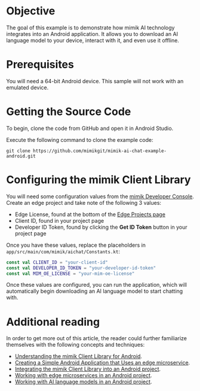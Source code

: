 # Objective

The goal of this example is to demonstrate how mimik AI technology integrates into an Android application. It allows you to download an AI language model to your device, interact with it, and even use it offline.

# Prerequisites

You will need a 64-bit Android device. This sample will not work with an emulated device.

# Getting the Source Code

To begin, clone the code from GitHub and open it in Android Studio.

Execute the following command to clone the example code:

```
git clone https://github.com/mimikgit/mimik-ai-chat-example-android.git
```

# Configuring the mimik Client Library

You will need some configuration values from the [mimik Developer Console](https://console.mimik.com). Create an edge project and take note of the following 3 values:

- Edge License, found at the bottom of the [Edge Projects page](https://console.mimik.com/projects)
- Client ID, found in your project page
- Developer ID Token, found by clicking the **Get ID Token** button in your project page

Once you have these values, replace the placeholders in `app/src/main/com/mimik/aichat/Constants.kt`:

```kotlin
const val CLIENT_ID = "your-client-id"
const val DEVELOPER_ID_TOKEN = "your-developer-id-token"
const val MIM_OE_LICENSE = "your-mim-oe-license"
```

Once these values are configured, you can run the application, which will automatically begin downloading an AI language model to start chatting with.

# Additional reading

In order to get more out of this article, the reader could further familiarize themselves with the following concepts and techniques:

- [Understanding the mimik Client Library for Android](/key-concepts/11-index).
- [Creating a Simple Android Application that Uses an edge microservice](/tutorials/01-submenu/03-submenu/01-index).
- [Integrating the mimik Client Library into an Android project](/tutorials/01-submenu/03-submenu/02-index).
- [Working with edge microservices in an Android project](/tutorials/01-submenu/03-submenu/04-index).
- [Working with AI language models in an Android project](/tutorials/02-submenu/03-submenu/01-index).

